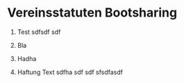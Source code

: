 
# Vereinsstatuten Bootsharing

1. Test
sdfsdf sdf

2. Bla
3. Hadha
4. Haftung
Text sdfha sdf sdf sfsdfasdf
